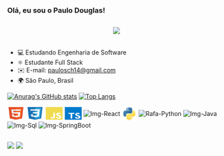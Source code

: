 ### Olá, eu sou o Paulo Douglas!

##
<div align="center">
   <img width="900" src="https://media4.giphy.com/media/pOEbLRT4SwD35IELiQ/giphy.gif?cid=ecf05e47cigwumbs5dyxdu09v4xt1uaaujeiupbxb3p2ypt2&ep=v1_gifs_related&rid=giphy.gif&ct=g">
</div>

##
- 💻 Estudando Engenharia de Software
- ⚛️ Estudante Full Stack
- ✉️ E-mail: paulosch14@gmail.com
- 🌍 São Paulo, Brasil

[![Anurag's GitHub stats](https://github-readme-stats.vercel.app/api?username=PaulloDS&theme=dark&show_icons=true)](https://github.com/PaulloDS/github-readme-stats)
[![Top Langs](https://github-readme-stats.vercel.app/api/top-langs/?username=PaulloDS&theme=dark)](https://github.com/PaulloDS/github-readme-stats)

<div>
  <img align="center" alt="Img-HTML" height="30" width="40" src="https://raw.githubusercontent.com/devicons/devicon/master/icons/html5/html5-original.svg">
  <img align="center" alt="Img-CSS" height="30" width="40" src="https://raw.githubusercontent.com/devicons/devicon/master/icons/css3/css3-original.svg">
  <img align="center" alt="Img-Js" height="30" width="40" src="https://raw.githubusercontent.com/devicons/devicon/master/icons/javascript/javascript-plain.svg">
  <img align="center" alt="Img-Ts" height="30" width="40" src="https://raw.githubusercontent.com/devicons/devicon/master/icons/typescript/typescript-plain.svg">
  <img align="center" alt="Img-React" width="35" src="https://upload.wikimedia.org/wikipedia/commons/thumb/a/a7/React-icon.svg/1200px-React-icon.svg.png">
  <img align="center" alt="Rafa-Python" width="35" src="https://raw.githubusercontent.com/devicons/devicon/master/icons/python/python-original.svg">
  <img align="center" alt="Rafa-Python" width="40" src="https://jmvstream.com/wp-content/uploads/2023/07/Angular.jpeg">
  <img align="center" alt="Img-Java" width="40" src="https://softmany.com/wp-content/uploads/2017/08/Java-Runtime-Environment-for-Windows.png">
  <img align="center" alt="Img-Sql" width="32" src="https://desenvolvimentoaberto.files.wordpress.com/2016/11/logoazuresql.png">
  <img align="center" alt="Img-SpringBoot" width="35" src="https://devkico.itexto.com.br/wp-content/uploads/2014/08/spring-boot-project-logo.png">
</div>

##

<div> 
  <a href = "mailto:paulosch14@gmail.com"><img src="https://img.shields.io/badge/-Gmail-%23333?style=for-the-badge&logo=gmail&logoColor=red" target="_blank"></a>
  <a href="https://www.linkedin.com/in/paulo-douglas" target="_blank"><img src="https://img.shields.io/badge/-LinkedIn-%230077B5?style=for-the-badge&logo=linkedin&logoColor=white" target="blank"></a> 
</div>

